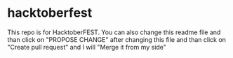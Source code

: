 # hacktoberfest

This repo is for HacktoberFEST. You can also change this readme file and than click on "PROPOSE CHANGE" after changing this file and than click on "Create pull request" and I will "Merge it from my side"

